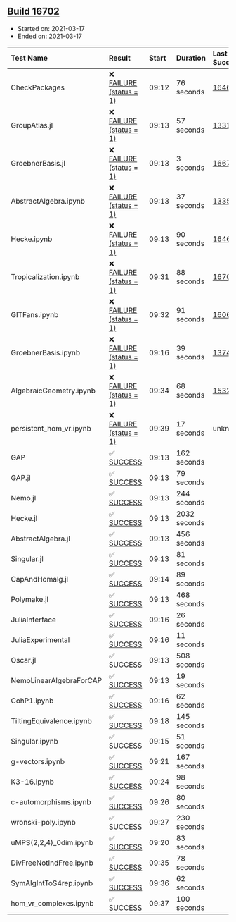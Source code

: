 ## [Build 16702](https://oscarci.mathematik.uni-kl.de/job/oscar/16702/)

* Started on: 2021-03-17
* Ended on: 2021-03-17

| Test Name    | Result | Start | Duration | Last Success | First Failure |
|:-------------|:-------|:------|:---------|:-------------|:--------------|
| CheckPackages | ❌ [FAILURE (status = 1)](https://oscarci.mathematik.uni-kl.de/job/oscar/16702/artifact/logs/build-16702/CheckPackages.log) | 09:12 | 76 seconds | [16463](https://oscarci.mathematik.uni-kl.de/job/oscar/16463/) | [16464](https://oscarci.mathematik.uni-kl.de/job/oscar/16464/) |
| GroupAtlas.jl | ❌ [FAILURE (status = 1)](https://oscarci.mathematik.uni-kl.de/job/oscar/16702/artifact/logs/build-16702/GroupAtlas.jl.log) | 09:13 | 57 seconds | [13311](https://oscarci.mathematik.uni-kl.de/job/oscar/13311/) | [13312](https://oscarci.mathematik.uni-kl.de/job/oscar/13312/) |
| GroebnerBasis.jl | ❌ [FAILURE (status = 1)](https://oscarci.mathematik.uni-kl.de/job/oscar/16702/artifact/logs/build-16702/GroebnerBasis.jl.log) | 09:13 | 3 seconds | [16676](https://oscarci.mathematik.uni-kl.de/job/oscar/16676/) | [16677](https://oscarci.mathematik.uni-kl.de/job/oscar/16677/) |
| AbstractAlgebra.ipynb | ❌ [FAILURE (status = 1)](https://oscarci.mathematik.uni-kl.de/job/oscar/16702/artifact/logs/build-16702/AbstractAlgebra.ipynb.log) | 09:13 | 37 seconds | [13355](https://oscarci.mathematik.uni-kl.de/job/oscar/13355/) | [13356](https://oscarci.mathematik.uni-kl.de/job/oscar/13356/) |
| Hecke.ipynb | ❌ [FAILURE (status = 1)](https://oscarci.mathematik.uni-kl.de/job/oscar/16702/artifact/logs/build-16702/Hecke.ipynb.log) | 09:13 | 90 seconds | [16463](https://oscarci.mathematik.uni-kl.de/job/oscar/16463/) | [16464](https://oscarci.mathematik.uni-kl.de/job/oscar/16464/) |
| Tropicalization.ipynb | ❌ [FAILURE (status = 1)](https://oscarci.mathematik.uni-kl.de/job/oscar/16702/artifact/logs/build-16702/Tropicalization.ipynb.log) | 09:31 | 88 seconds | [16701](https://oscarci.mathematik.uni-kl.de/job/oscar/16701/) | [16702](https://oscarci.mathematik.uni-kl.de/job/oscar/16702/) |
| GITFans.ipynb | ❌ [FAILURE (status = 1)](https://oscarci.mathematik.uni-kl.de/job/oscar/16702/artifact/logs/build-16702/GITFans.ipynb.log) | 09:32 | 91 seconds | [16068](https://oscarci.mathematik.uni-kl.de/job/oscar/16068/) | [16069](https://oscarci.mathematik.uni-kl.de/job/oscar/16069/) |
| GroebnerBasis.ipynb | ❌ [FAILURE (status = 1)](https://oscarci.mathematik.uni-kl.de/job/oscar/16702/artifact/logs/build-16702/GroebnerBasis.ipynb.log) | 09:16 | 39 seconds | [13748](https://oscarci.mathematik.uni-kl.de/job/oscar/13748/) | [13749](https://oscarci.mathematik.uni-kl.de/job/oscar/13749/) |
| AlgebraicGeometry.ipynb | ❌ [FAILURE (status = 1)](https://oscarci.mathematik.uni-kl.de/job/oscar/16702/artifact/logs/build-16702/AlgebraicGeometry.ipynb.log) | 09:34 | 68 seconds | [15322](https://oscarci.mathematik.uni-kl.de/job/oscar/15322/) | [15323](https://oscarci.mathematik.uni-kl.de/job/oscar/15323/) |
| persistent_hom_vr.ipynb | ❌ [FAILURE (status = 1)](https://oscarci.mathematik.uni-kl.de/job/oscar/16702/artifact/logs/build-16702/persistent_hom_vr.ipynb.log) | 09:39 | 17 seconds | unknown | unknown |
| GAP | ✅ [SUCCESS](https://oscarci.mathematik.uni-kl.de/job/oscar/16702/artifact/logs/build-16702/GAP.log) | 09:13 | 162 seconds |  |  |
| GAP.jl | ✅ [SUCCESS](https://oscarci.mathematik.uni-kl.de/job/oscar/16702/artifact/logs/build-16702/GAP.jl.log) | 09:13 | 79 seconds |  |  |
| Nemo.jl | ✅ [SUCCESS](https://oscarci.mathematik.uni-kl.de/job/oscar/16702/artifact/logs/build-16702/Nemo.jl.log) | 09:13 | 244 seconds |  |  |
| Hecke.jl | ✅ [SUCCESS](https://oscarci.mathematik.uni-kl.de/job/oscar/16702/artifact/logs/build-16702/Hecke.jl.log) | 09:13 | 2032 seconds |  |  |
| AbstractAlgebra.jl | ✅ [SUCCESS](https://oscarci.mathematik.uni-kl.de/job/oscar/16702/artifact/logs/build-16702/AbstractAlgebra.jl.log) | 09:13 | 456 seconds |  |  |
| Singular.jl | ✅ [SUCCESS](https://oscarci.mathematik.uni-kl.de/job/oscar/16702/artifact/logs/build-16702/Singular.jl.log) | 09:13 | 81 seconds |  |  |
| CapAndHomalg.jl | ✅ [SUCCESS](https://oscarci.mathematik.uni-kl.de/job/oscar/16702/artifact/logs/build-16702/CapAndHomalg.jl.log) | 09:14 | 89 seconds |  |  |
| Polymake.jl | ✅ [SUCCESS](https://oscarci.mathematik.uni-kl.de/job/oscar/16702/artifact/logs/build-16702/Polymake.jl.log) | 09:13 | 468 seconds |  |  |
| JuliaInterface | ✅ [SUCCESS](https://oscarci.mathematik.uni-kl.de/job/oscar/16702/artifact/logs/build-16702/JuliaInterface.log) | 09:16 | 26 seconds |  |  |
| JuliaExperimental | ✅ [SUCCESS](https://oscarci.mathematik.uni-kl.de/job/oscar/16702/artifact/logs/build-16702/JuliaExperimental.log) | 09:16 | 11 seconds |  |  |
| Oscar.jl | ✅ [SUCCESS](https://oscarci.mathematik.uni-kl.de/job/oscar/16702/artifact/logs/build-16702/Oscar.jl.log) | 09:13 | 508 seconds |  |  |
| NemoLinearAlgebraForCAP | ✅ [SUCCESS](https://oscarci.mathematik.uni-kl.de/job/oscar/16702/artifact/logs/build-16702/NemoLinearAlgebraForCAP.log) | 09:13 | 19 seconds |  |  |
| CohP1.ipynb | ✅ [SUCCESS](https://oscarci.mathematik.uni-kl.de/job/oscar/16702/artifact/logs/build-16702/CohP1.ipynb.log) | 09:16 | 62 seconds |  |  |
| TiltingEquivalence.ipynb | ✅ [SUCCESS](https://oscarci.mathematik.uni-kl.de/job/oscar/16702/artifact/logs/build-16702/TiltingEquivalence.ipynb.log) | 09:18 | 145 seconds |  |  |
| Singular.ipynb | ✅ [SUCCESS](https://oscarci.mathematik.uni-kl.de/job/oscar/16702/artifact/logs/build-16702/Singular.ipynb.log) | 09:15 | 51 seconds |  |  |
| g-vectors.ipynb | ✅ [SUCCESS](https://oscarci.mathematik.uni-kl.de/job/oscar/16702/artifact/logs/build-16702/g-vectors.ipynb.log) | 09:21 | 167 seconds |  |  |
| K3-16.ipynb | ✅ [SUCCESS](https://oscarci.mathematik.uni-kl.de/job/oscar/16702/artifact/logs/build-16702/K3-16.ipynb.log) | 09:24 | 98 seconds |  |  |
| c-automorphisms.ipynb | ✅ [SUCCESS](https://oscarci.mathematik.uni-kl.de/job/oscar/16702/artifact/logs/build-16702/c-automorphisms.ipynb.log) | 09:26 | 80 seconds |  |  |
| wronski-poly.ipynb | ✅ [SUCCESS](https://oscarci.mathematik.uni-kl.de/job/oscar/16702/artifact/logs/build-16702/wronski-poly.ipynb.log) | 09:27 | 230 seconds |  |  |
| uMPS(2,2,4)_0dim.ipynb | ✅ [SUCCESS](https://oscarci.mathematik.uni-kl.de/job/oscar/16702/artifact/logs/build-16702/uMPS-2-2-4-_0dim.ipynb.log) | 09:20 | 83 seconds |  |  |
| DivFreeNotIndFree.ipynb | ✅ [SUCCESS](https://oscarci.mathematik.uni-kl.de/job/oscar/16702/artifact/logs/build-16702/DivFreeNotIndFree.ipynb.log) | 09:35 | 78 seconds |  |  |
| SymAlgIntToS4rep.ipynb | ✅ [SUCCESS](https://oscarci.mathematik.uni-kl.de/job/oscar/16702/artifact/logs/build-16702/SymAlgIntToS4rep.ipynb.log) | 09:36 | 62 seconds |  |  |
| hom_vr_complexes.ipynb | ✅ [SUCCESS](https://oscarci.mathematik.uni-kl.de/job/oscar/16702/artifact/logs/build-16702/hom_vr_complexes.ipynb.log) | 09:37 | 100 seconds |  |  |

